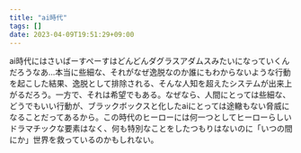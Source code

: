 ```yaml
---
title: "ai時代"
tags: []
date: 2023-04-09T19:51:29+09:00
---
```


ai時代にはさいばーすぺーすはどんどんダグラスアダムスみたいになっていくんだろうなあ...本当に些細な、それがなぜ逸脱なのか誰にもわからないような行動を起こした結果、逸脱として排除される、そんな人知を超えたシステムが出来上がるだろう。一方で、それは希望でもある。なぜなら、人間にとっては些細な、どうでもいい行動が、ブラックボックスと化したaiにとっては途轍もない脅威になることだってあるから。この時代のヒーローには何一つとしてヒーローらしいドラマチックな要素はなく、何も特別なことをしたつもりはないのに「いつの間にか」世界を救っているのかもしれない。